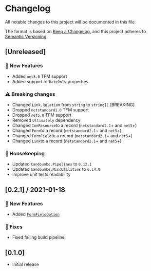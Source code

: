 # Changelog

All notable changes to this project will be documented in this file.

The format is based on [Keep a Changelog](https://keepachangelog.com/en/1.0.0/),
and this project adheres to [Semantic Versioning](https://semver.org/spec/v2.0.0.html).

## [Unreleased]

### 🚀 New Features
- Added `net8.0` TFM support
- Added support of `DateOnly` properties

### ⚠️ Breaking changes
- Changed `Link.Relation` from `string` to `string[]` [BREAKING]
- Dropped `netstandard1.0` TFM support
- Dropped `net5.0` TFM support
- Removed `Ultimately` dependency
- Changed `IonResource`to a record (`netstandard2.1`+ and `net5`+)
- Changed `Form`to a record (`netstandard2.1`+ and `net5`+)
- Changed `FormField`to a record (`netstandard2.1`+ and `net5`+)
- Changed `Link`to a record (`netstandard2.1`+ and `net5`+)

### 🧹 Housekeeping
- Updated `Candoumbe.Pipelines` to `0.12.1`
- Updated `Candoumbe.MiscUtilities` to `0.14.0`
- Improve unit tests readability

## [0.2.1] / 2021-01-18
### 🚀 New Features
- Added [`FormFieldOption`](/src/Forms/FormFieldOption.cs)

### 🔧 Fixes
- Fixed failing build pipeline

## [0.1.0]
- Initial release

